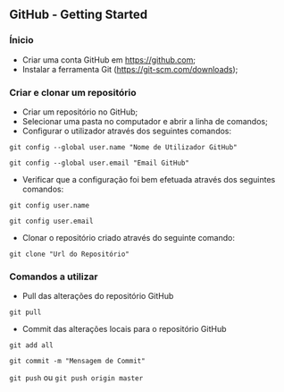 
## GitHub - Getting Started

### Ínicio
- Criar uma conta GitHub em https://github.com;
- Instalar a ferramenta Git (https://git-scm.com/downloads);
### Criar e clonar um repositório
- Criar um repositório no GitHub;
- Selecionar uma pasta no computador e abrir a linha de comandos;
- Configurar o utilizador através dos seguintes comandos:

`git config --global user.name "Nome de Utilizador GitHub"`

`git config --global user.email "Email GitHub"`
- Verificar que a configuração foi bem efetuada através dos seguintes comandos:

`git config user.name`

`git config user.email`

- Clonar o repositório criado através do seguinte comando:

`git clone "Url do Repositório"`
### Comandos a utilizar
- Pull das alterações do repositório GitHub

`git pull`

- Commit das alterações locais para o repositório GitHub

`git add all`

`git commit -m "Mensagem de Commit"`

`git push` ou `git push origin master` 



